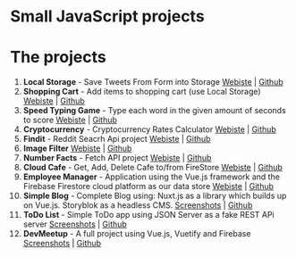 # Small JavaScript projects

# The projects

1. **Local Storage** - Save Tweets From Form into Storage
   [Webiste](https://ostaphetman.github.io/mini-js-projects/local-storage/) | [Github](https://github.com/OstapHetman/mini-js-projects/tree/master/local-storage)
2. **Shopping Cart** - Add items to shopping cart (use Local Storage) [Webiste](https://ostaphetman.github.io/mini-js-projects/shopping-cart/) | [Github](https://github.com/OstapHetman/mini-js-projects/tree/master/shopping-cart)
3. **Speed Typing Game** - Type each word in the given amount of seconds to score [Webiste](https://ostaphetman.github.io/mini-js-projects/speed-typing-game/) | [Github](https://github.com/OstapHetman/mini-js-projects/tree/master/speed-typing-game)
4. **Cryptocurrency** - Cryptocurrency Rates Calculator [Webiste](https://ostaphetman.github.io/mini-js-projects/cryptocurrencies/) | [Github](https://github.com/OstapHetman/mini-js-projects/tree/master/cryptocurrencies)
5. **Findit** - Reddit Seacrh Api project [Webiste](https://ostaphetman.github.io/mini-js-projects/reddit-search/) | [Github](https://github.com/OstapHetman/mini-js-projects/tree/master/reddit-search)
6. **Image Filter** [Webiste](https://ostaphetman.github.io/mini-js-projects/image-filter/) | [Github](https://github.com/OstapHetman/mini-js-projects/tree/master/image-filter)
7. **Number Facts** - Fetch API project [Webiste](https://ostaphetman.github.io/mini-js-projects/number-facts/) | [Github](https://github.com/OstapHetman/mini-js-projects/tree/master/number-facts)
8. **Cloud Cafe** - Get, Add, Delete Cafe to/from FireStore [Webiste](https://ostaphetman.github.io/mini-js-projects/reading-data-from-firebase/) | [Github](https://github.com/OstapHetman/mini-js-projects/tree/master/reading-data-from-firebase)
9. **Employee Manager** - Application using the Vue.js framework and the Firebase Firestore cloud platform as our data store [Webiste](https://ostaphetman.github.io/mini-js-projects/employee-manager/#/) | [Github](https://github.com/OstapHetman/mini-js-projects/tree/master/employee-manager)
10. **Simple Blog** - Complete Blog using: Nuxt.js as a library which builds up on Vue.js. Storyblok as a headless CMS. [Screenshots](https://github.com/OstapHetman/mini-js-projects/tree/master/storyblok-blog/screenshots) | [Github](https://github.com/OstapHetman/mini-js-projects/tree/master/storyblok-blog)
11. **ToDo List** - Simple ToDo app using JSON Server as a fake REST APi server [Screenshots](https://github.com/OstapHetman/mini-js-projects/tree/master/todo/screenshots) | [Github](https://github.com/OstapHetman/mini-js-projects/tree/master/todo)
12. **DevMeetup** - A full project using Vue.js, Vuetify and Firebase [Screenshots](https://github.com/OstapHetman/mini-js-projects/tree/master/meetup/screenshots) | [Github](https://github.com/OstapHetman/mini-js-projects/tree/master/meetup)
